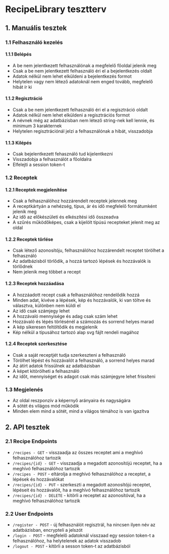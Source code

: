 # RecipeLibrary tesztterv
## 1. Manuális tesztek
### 1.1 Felhasználó kezelés
#### 1.1.1 Belépés
- A be nem jelentkezett felhasználónak a megfelelő főoldal jelenik meg
- Csak a be nem jelentkezett felhasználó éri el a bejelentkezés oldalt
- Adatok nélkül nem lehet elküldeni a bejelentkezés formot
- Helytelen vagy nem létező adatoknál nem enged tovább, megfelelő hibát ír ki
#### 1.1.2 Regisztráció
- Csak a be nem jelentkezett felhasználó éri el a regisztráció oldalt
- Adatok nélkül nem lehet elküldeni a regisztrációs formot
- A névnek még az adatbázisban nem létező string-nek kell lennie, és minimum 3 karakternek
- Helytelen regisztrációnál jelzi a felhasználónak a hibát, visszadobja
#### 1.1.3 Kilépés
- Csak bejelentkezett fehasználó tud kijelentkezni
- Visszadobja a felhasználót a főoldalra
- Elfelejti a session token-t
### 1.2 Receptek
#### 1.2.1 Receptek megjelenítése
- Csak a felhasználóhoz hozzárendelt receptek jelennek meg
- A receptkártyán a nehézség, típus, ár és idő megfelelő formátumként jelenik meg
- Az idő az előkészületi és elkészítési idő összeadva
- A szűrés működőképes, csak a kijelölt típúsú recepteket jelenít meg az oldal
#### 1.2.2 Receptek törlése
- Csak létező azonosítóju, felhasználóhoz hozzárendelt receptet törölhet a felhasználó
- Az adatbázisból törlődik, a hozzá tartozó lépések és hozzávalók is törlődnek
- Nem jelenik meg többet a recept
#### 1.2.3 Receptek hozzáadása
- A hozzáadott recept csak a felhasználóhoz rendelődik hozzá
- Minden adat, kivéve a lépések, kép és hozzávalók, ki van töltve és választva, különben nem küldi el
- Az idő csak számjegy lehet
- A hozzávaló mennyisége és adag csak szám lehet
- Hozzávaló és lépés törlésénél a számozás és sorrend helyes marad
- A kép sikeresen feltöltődik és megjelenik
- Kép nélkül a típusához tartozó alap svg fájlt rendeli magához
#### 1.2.4 Receptek szerkesztése
- Csak a saját receptjét tudja szerkeszteni a felhasználó
- Törölhet lépést és hozzávalót a felhasználó, a sorrend helyes marad
- Az átírt adatok frissülnek az adatbázisban
- A képet kitörölheti a felhasználó
- Az időt, mennyiséget és adagot csak más számjegyre lehet frissíteni
### 1.3 Megjelenés
- Az oldal reszponzív a képernyő arányaira és nagyságára
- A sötét és világos mód működik
- Minden elem mind a sötét, mind a világos témához is van igazítva
## 2. API tesztek
### 2.1 Recipe Endpoints
- `/recipes - GET` - visszaadja az összes receptet ami a meghívó felhasználóhoz tartozik
- `/recipes/{id} - GET` - visszaadja a megadott azonosítójú receptet, ha a meghívó felhasználóhoz tartozik
- `/recipes - POST` - eltárolja a meghívó felhasználóhoz a receptet, a lépések és hozzávalókat
- `/recipes/{id} - PUT` - szerkeszti a megadott azonosítójú receptet, lépéseit és hozzávalóit, ha a meghívó felhasználóhoz tartozik
- `/recipes/{id} - DELETE` - kitörli a receptet az azonosítóval, ha a meghívó felhasználóhoz tartozik
### 2.2 User Endpoints
- `/register - POST` - új felhasználót regisztrál, ha nincsen ilyen név az adatbázisban, encrypteli a jelszót
- `/login - POST` - megfelelő adatoknál visszaad egy session token-t a felhasználóhoz, ha helytelenek az adatok visszadob
- `/logout - POST` - kitörli a sesson token-t az adatbázisból